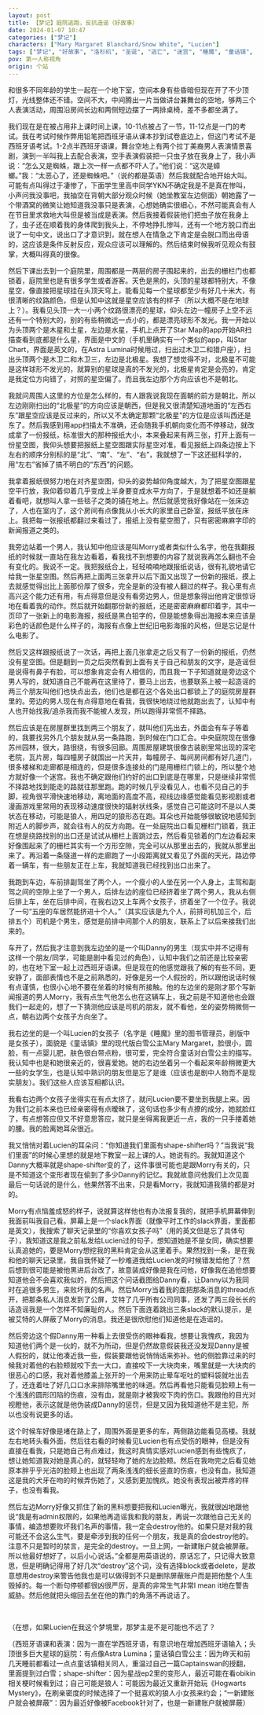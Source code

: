 ```yaml
---
layout: post
title: 【梦记】庭院逃跑，反抗造谣（好故事）
date: 2024-01-07 10:47
categories: ["梦记"]
characters: ["Mary Margaret Blanchard/Snow White", "Lucien"]
tags: ["梦记", "好故事", "洛杉矶", "圣诞", "逃亡", "迷宫", "睡魔", "童话镇", "漫画", "亲密关系", "女同", "吻", "狼人"]
pov: 第一人称视角
origin: 个站
---
```


和很多不同年龄的学生一起在一个地下室，空间本身有些昏暗但现在开了不少顶灯，光线整体还不错。空间不大，中间腾出一片当做讲台兼舞台的空地，够两三个人表演活动，周围沿房间长边和两侧短边摆了一两排桌椅，差不多都坐满了。

我们现在是在被占用非上课时间上课，10-11点被占了一节，11-12点是一门的考试。我在考试时候作弊用铅笔把西班牙语从课本抄到试卷底边上，但这门考试不是西班牙语考试。1-2点半西班牙语课，舞台空地上有两个拉丁美裔男人表演情景喜剧，演到一半叫我上去配合表演，空手表演假装把一只虫子放在我身上了，我小声说：“怎么又是蜘蛛，跟上次一样一点都不吓人了。”他们说：“这次是蟑螂。”我：“太恶心了，还是蜘蛛吧。”（说的都是英语）然后我就配合地开始大叫。可能有点叫得过于凄惨了，下面学生里高中同学YKN不确定我是不是真在惨叫，小声问我没事吧，我抽空在背朝大部分观众时候（她坐教室左边侧面）朝她露了一个带酒窝的微笑让她知道我没事只是表演，心想她确实很细心，不然可能真会有人在节目里求救地大叫但是被当成是表演。然后我接着假装他们把虫子放在我身上了，虫子还在顺着我的身体爬到我头上，不停地挣扎惨叫，还有一个地方脱口而出说了一句中文，说出口了才意识到，就在想人在情急之下肯定是会脱口而出母语的，这应该是条件反射反应，观众应该可以理解的。然后结束时候我听见观众有鼓掌，大概叫得真的很像。

然后下课出去到一个庭院里，周围都是一两层的房子围起来的，出去的栅栏门也都锁着，庭院里也是有很多学生或者游客。天色是黑的，头顶的星球都特别大，不像星空，像直接把星球挂在头顶天穹上，能看见每一个星球都至少有好几十米大，有很清晰的纹路颜色，但是认知中这就是星空应该有的样子（所以大概不是在地球上？）。我看见头顶一大一小两个纹路很漂亮的星球，仰头左边一幢房子上空不远还有一个特别大的，别的有些稍微远一点小的，都是漂亮球形不发光。我一开始以为头顶两个是木星和土星，左边是水星，手机上点开了Star Map的app开始AR扫描查看到底都是什么星，界面是中文的（手机里确实有一个类似的app，叫Star Chart，界面是英文的，在Astra Lumina时候用过，扫出过木卫二和猎户座），扫出头顶两个是木卫二和木卫三，左边是北极星。我想了想觉得不对，北极星不可能是这样球形不发光的，就算别的星球是真的不发光的，北极星肯定是会亮的，肯定是我定位方向错了，对照的星空偏了。而且我左边那个方向应该也不是朝北。

我就问周围人这里的方位是怎么样的，有人跟我说我现在面朝的前方是朝北，所以左边刚刚扫出的“北极星”的方向应该是朝西，但是我又很清楚知道地面的“左西右东”跟星空应该是反过来的，所以又不太确定那颗“北极星”的方位是应该叫西还是东了。然后我感到用app扫描太不准确，还会随我手机朝向变化而不停移动，就改成拿了一份报纸，标准很大的那种报纸大小，本来叠起来有两三张，打开上面有一份星空图，我仰头想要把报纸上星空图跟实际星空对准，看见报纸上四条边按上下左右的顺序分别标的是“北”、“南”、“左”、“右”，我就想了一下这还挺科学的，用“左右”省掉了搞不明白的“东西”的问题。

我拿着报纸很努力地在对齐星空图，仰头的姿势越仰角度越大，为了把星空图跟星空平行放，我仰着仰着几乎变成上半身要变成水平方向了，于是就想着不如还是躺着看吧，就想叫人拿一些毯子之类的铺在地上。然后就感觉我好像站在一张床边了，人也在室内了，这个房间有点像我从小长大的家里自己卧室，报纸平放在床上。我把每一张报纸都翻过来看过了，报纸上没有星空图了，只有密密麻麻字印的新闻报道之类的。

我旁边站着一个男人，我认知中他应该是叫Morry或者类似什么名字，他在我翻报纸的时候就一直站在我左边看着，看我找不到想要的内容了就说我再怎么翻也不会有变化的。我说不一定。我把报纸合上，轻轻喃喃地跟报纸说话，很有礼貌地请它给我一张星空图。然后再把上面两三张拿开以后下面又出现了一份新的报纸，摸上去就感觉得出比上面那份厚了很多，完全是新的没有被人翻过的样子。我心里有点高兴这个能力还有用，有点得意但是没有看旁边男人，但是想象得出他肯定很惊讶地在看着我的动作。然后就开始翻那份新的报纸，还是密密麻麻都印着字，其中一页印了一张新上的电影海报，报纸是黑白铅字的，但是能想象得出海报本来应该是彩色的话颜色是什么样子的，海报有点像上世纪旧电影海报的风格，但是忘记是什么电影了。

然后又这样跟报纸说了一次话，再把上面几张拿走之后又有了一份新的报纸，仍然没有星空图。但是翻到一页之后突然看到上面有关于自己和朋友的文字，是造谣但是说得有鼻子有脸，可以想象肯定会有人相信的，而且我一下子知道就是旁边这个男人写的，就知道自己不能再在这里待了，要马上出去，也要联系上被一起造谣的两三个朋友叫他们也快点出去，他们也是都在这个各处出口都锁上了的庭院房屋群里的。旁边的男人现在有点得意地在看我，我很快地绕过他就跑出去了，认知中有人也开始找我/追杀我而我不能被人发现，所以跑得非常慌不择路。

然后应该是在房屋群里找到两三个朋友了，就叫他们先出去，外面会有车子等着的，我要找另外几个朋友就从另一条路跑，到时候在门口汇合。中央庭院现在很像苏州园林，很大，路很绕，有很多回廊。周围房屋建筑很像古装剧里常出现的深宅老院，瓦片房，每四幢房子就围出一片天井，每幢房子、每间房间都有好几道门，很多楼梯和走廊都是相连的，但是很多连接处的门是用栅栏门锁上的，所以整个地方就好像一个迷宫。我也不确定跟他们约好的出口到底是在哪里，只是继续非常慌不择路地找到能走的路就往那里跑。跑的时候几乎没看见人，也看不见自己的手脚，视角很平滑快速地移动，离地面的高度不高，视线边缘感觉能看见影视剧或者漫画游戏里常用的表现移动速度很快的辐射状线条，感觉自己可能这时不是以人类状态在移动，可能是狼人，用四足的狼形态在跑。耳朵也开始能够很敏锐地感知到附近人的脚步声，就会往有人的反方向跑。在一处庭院出口看见栅栏门锁着，我正在想是绕路找别的出口还是试试从栅栏上面跳过去，然后看见锁着的门左边看起来好像围起来了的栅栏其实有一个方形空隙，完全可以从那里出去的，我就从那里出来了。再沿着一条隧道一样的走廊跑了一小段距离就又看见了外面的天光，路边停着一辆车，有一些朋友正在上车，我就知道我已经找到出口出来了。

我跑到车边，车前排副驾坐了两个人，一个瘦小的人坐在另一个人身上，主驾和副驾之间的空隙上坐了一个男人，后排左边的座位已经挤着坐了两个男人，我从右侧后排上车，坐在后排中间，在我右边又上车两个女孩子，挤着坐了一个位子。我说了一句“五座的车居然能挤进十个人。”（其实应该是九个人，前排司机加三个，后排五个）司机是个男生，感觉是前排中间那个人的朋友，联系上了以后来接我们出来的。

车开了，然后我才注意到我左边坐的是一个叫Danny的男生（现实中并不记得有这样一个朋友/同学，可能是剧中看见过的角色），认知中我们之前还是比较亲密的，也在地下室一起上过西班牙语课。但是现在的他感觉跟我了解的有些不同，更安静了，面部表情也不是之前熟悉的，好像是另一个人假扮的，所以跟他说话时候有点谨慎，也很小心地不要在坐着的时候有所接触。他的左边坐的是刚才那个写新闻报道的男人Morry，我有点生气他怎么也在这辆车上，我之前是不知道他也会跟我们一起走的，想了一下猜测他应该是司机的朋友，就不看他，坐的姿势稍微侧一点，朝右边两个女孩子方向坐了。

我右边坐的是一个叫Lucien的女孩子（名字是《睡魔》里的图书管理员，剧版中是女孩子），面貌是《童话镇》里的现代版白雪公主Mary Margaret，脸很小，圆脸，有一点婴儿肥，肤色很白带点粉，很可爱，完全符合童话对白雪公主的描写。我认知中也是和她很亲近的，很喜爱她。她的右边坐着另一个看起来年龄稍微更大一些的女学生，也是认知中熟识的朋友但是忘了是谁（应该也是剧中人物而不是现实朋友）。我们这些人应该互相都认识。

我看右边两个女孩子坐得实在有点太挤了，就问Lucien要不要坐到我腿上来。因为我们之前本来也已经亲密得有点暧昧了，这句话也多少有点撩的成分，她就脸红了，有点想答应但又不好意思答应，就只是坐得离我更近一点，我的一只手搂着她的腰。我的脸离她耳朵很近。

我又悄悄对着Lucien的耳朵问：“你知道我们里面有shape-shifter吗？”当我说“我们里面”的时候心里想的就是地下教室一起上课的人。她说有的。我就知道这个Danny大概率就是shape-shifter变的了，这件事很可能也是跟Morry有关的，只是不知道这个变形者现在偷到了多少Danny的记忆。我就故意问他我们上次见面最后一句话说的是什么，他果然答不出来，只是看Morry，我就知道我猜的都是对的。

Morry有点恼羞成怒的样子，说就算这样他也有办法报复我的，就把手机屏幕伸到我面前叫我自己看。屏幕上是一个slack界面（就像平时工作的slack界面，里面都是英文），我搜索了聊天记录里的“你喜欢女孩子吗”（用的英文但是忘了具体句子），我知道这是我之前私发给Lucien过的句子，想知道她是不是女同，确实想要认真追她的，要是Morry想挖我的黑料肯定会从这里着手。果然找到一条，是在我和他的聊天记录里，我自我怀疑了一秒难道我给Lucien发的时候错发给他了？然后想到很可能是被他黑进后台改了，故意装成好像是我在问他，好像我在追他想要知道他会不会喜欢我似的，然后把这个问话截图给Danny看，让Danny以为我同时在追很多男生，来败坏我的名声。然后Morry当着我的面把那条消息的thread点开，把那条私人消息发到了公屏，艾特了几乎所有公司同事，还发了两三段长长的话造谣我是一个怎样不知廉耻的人。然后下面连着跳出三条slack的默认提示，是被艾特的人屏蔽了Morry的消息。我还是很欣慰他们知道他是在造谣的。

然后旁边这个假Danny用一种看上去很受伤的眼神看我，想要让我愧疚，我因为知道他们两个是一伙的，就不为所动，但是仍然故意假装我还没发现Danny是被人假扮的，就让他凑近我一些，假装要跟他说悄悄话来弥补。他的侧脸靠过来的时候我对着他的右脸颊就咬下去一大口，直接咬下一大块肉来，嘴里就是一大块肉的很恶心的口感，我对着他膝盖上张开的一个用来防止晕车呕吐的塑料袋就吐出去了，还连着吐了好几口口水来排除嘴里他的味道。然后再看他只能看见脸颊上有一个浅浅的圆形凹陷的伤痕，没有血，就是刚才被我咬下肉的伤口。我跟他的目光对视瞪他，表示这就是他伪装成Danny的惩罚，但是又因为我知道他不是主犯，所以也没有说更多的话。

这个时候车好像是堵在路上了，周围外面是更多的车，两侧路边能看见高楼。我就左右地转头看外面，然后往右看的时候看见Lucien也有点受伤的眼神，但是没有直接在看我，只是她自己有点难过，我这时真情实感对Lucien感到有些愧疚了，想让她知道我对她是真心的，就轻轻吻了她的左边脸颊。然后在我吻完之后看见她原本胖乎乎光洁的脸颊上也出现了两条浅浅的细长竖直的伤痕，也没有血，我知道这是我的犬牙在吻的时候弄伤她了，又感到更加愧疚。她没有表现出被弄疼的样子，也没有看我。

然后左边Morry好像又抓住了新的黑料想要把我和Lucien曝光，我就很凶地跟他说“我是有admin权限的，如果他再造谣我和我的朋友，再说一次跟他自己无关的事情，编造想要败坏我们名声的事情，我一定会destroy他的。如果只是对我的我可能还不会这么生气，要是牵涉到我的任何一个朋友，我是真的会destroy他的。注意不只是暂时的禁言，是完全的destroy。一旦上网，一新建账户就会被屏蔽。所以他最好想好了，以后小心说话。”全都是用英语说的，原话忘了，只记得大致意思，但是明确记得用了好几次“destroy”这个词，没有选择block或者delete，是故意想用destroy来警告他我也是可以做得到不只是删除屏蔽账户而是把他整个人生毁掉的。每一个断句停顿都很凶很严厉，是真的非常生气非常I mean it地在警告威胁。然后他就把头缩回去坐在他的靠门的角落不再说话了。

<br>

（在想，如果Lucien在我这个梦境里，那梦主是不是可能也不远了？

（西班牙语课和表演：因为一直在学西班牙语，有意识地在增加西班牙语输入；头顶很多巨大星球的庭院：有点像Astra Lumina；童话镇白雪公主：因为昨天和前几天睡前都看过一点点童话镇相关同人，重温过自己一篇Captainswan的授翻，里面提到过白雪；shape-shifter：因为星战ep2里的变形人，最近可能在看obikin相关梗时候看到过；自己可能是狼人：可能因为最近又重新开始玩《Hogwarts Mystery》，在刷亲密度的时候选择了一个挺喜欢的狼人小女孩来约会；“一新建账户就会被屏蔽”：因为最近好像被Facebook针对了，也是一新建账户就被屏蔽）
